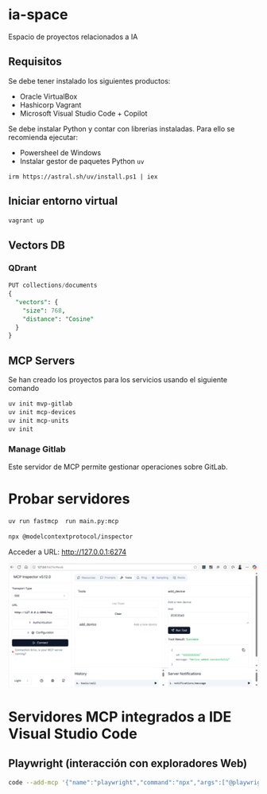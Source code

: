 # ia-space
Espacio de proyectos relacionados a IA

## Requisitos

Se debe tener instalado los siguientes productos:
- Oracle VirtualBox
- Hashicorp Vagrant
- Microsoft Visual Studio Code + Copilot

Se debe instalar Python y contar con librerias instaladas. Para ello se recomienda ejecutar:

- Powersheel de Windows
- Instalar gestor de paquetes Python `uv`
```Powersheel
irm https://astral.sh/uv/install.ps1 | iex
```

## Iniciar entorno virtual

```sh
vagrant up
```

## Vectors DB

### QDrant

```sql
PUT collections/documents
{
  "vectors": {
    "size": 768,
    "distance": "Cosine"
  }
}
```

## MCP Servers

Se han creado los proyectos para los servicios usando el siguiente comando

```sh
uv init mvp-gitlab
uv init mcp-devices
uv init mcp-units
uv init 
```

### Manage Gitlab

Este servidor de MCP permite gestionar operaciones sobre GitLab.

# Probar servidores

```sh
uv run fastmcp  run main.py:mcp
```

```sh
npx @modelcontextprotocol/inspector
```
Acceder a URL: http://127.0.0.1:6274

![Web de Inspector](images/mcp_inspector_execute.png)

# Servidores MCP integrados a IDE Visual Studio Code

## Playwright (interacción con exploradores Web)

```sh
code --add-mcp '{"name":"playwright","command":"npx","args":["@playwright/mcp@latest"]}'
```
